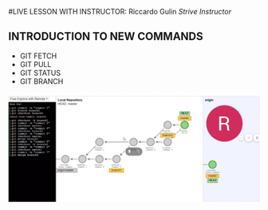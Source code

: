 #LIVE LESSON WITH INSTRUCTOR:
Riccardo Gulin
_Strive Instructor_

## INTRODUCTION TO NEW COMMANDS

- GIT FETCH
- GIT PULL
- GIT STATUS
- GIT BRANCH

![Git image](images/gitimage.jpg)
